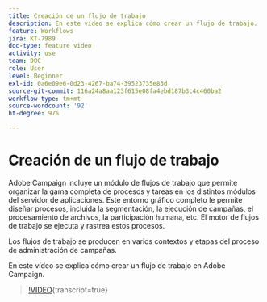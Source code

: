 ```yaml
---
title: Creación de un flujo de trabajo
description: En este vídeo se explica cómo crear un flujo de trabajo.
feature: Workflows
jira: KT-7989
doc-type: feature video
activity: use
team: DOC
role: User
level: Beginner
exl-id: 0a6e09e6-0d23-4267-ba74-39523735e83d
source-git-commit: 116a24a8aa123f615e08fa4ebd187b3c4c460ba2
workflow-type: tm+mt
source-wordcount: '92'
ht-degree: 97%

---
```


# Creación de un flujo de trabajo

Adobe Campaign incluye un módulo de flujos de trabajo que permite organizar la gama completa de procesos y tareas en los distintos módulos del servidor de aplicaciones. Este entorno gráfico completo le permite diseñar procesos, incluida la segmentación, la ejecución de campañas, el procesamiento de archivos, la participación humana, etc. El motor de flujos de trabajo se ejecuta y rastrea estos procesos.

Los flujos de trabajo se producen en varios contextos y etapas del proceso de administración de campañas.

En este vídeo se explica cómo crear un flujo de trabajo en Adobe Campaign.

>[!VIDEO](https://video.tv.adobe.com/v/25559?quality=12&learn=on){transcript=true}
